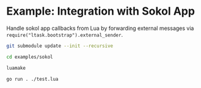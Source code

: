 # Example: Integration with Sokol App

Handle sokol app callbacks from Lua by forwarding external messages via `require("ltask.bootstrap").external_sender`.

```bash
git submodule update --init --recursive

cd examples/sokol

luamake

go run . ./test.lua
```
